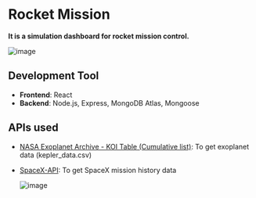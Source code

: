 # Rocket Mission
**It is a simulation dashboard for rocket mission control.**

![image](https://user-images.githubusercontent.com/64058170/156914626-39a079ad-0bdf-4880-9d32-3d3473fd6554.png)

## Development Tool
- **Frontend**: React
- **Backend**: Node.js, Express, MongoDB Atlas, Mongoose

## APIs used
- [NASA Exoplanet Archive - KOI Table (Cumulative list)](https://exoplanetarchive.ipac.caltech.edu/docs/data.html): To get exoplanet data (kepler_data.csv)
- [SpaceX-API](https://github.com/r-spacex/SpaceX-API): To get SpaceX mission history data

  ![image](https://user-images.githubusercontent.com/64058170/157264935-25f8aa2c-8359-424c-8094-3907fafb517b.png)

